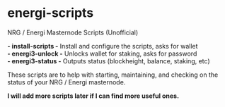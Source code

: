 # energi-scripts
NRG / Energi Masternode Scripts (Unofficial)

**- install-scripts -** Install and configure the scripts, asks for wallet<br />
**- energi3-unlock -** Unlocks wallet for staking, asks for password<br />
**- energi3-status -** Outputs status (blockheight, balance, staking, etc)<br />

These scripts are to help with starting, maintaining, and checking on the status of your NRG / Energi masternode.

**I will add more scripts later if I can find more useful ones.**
